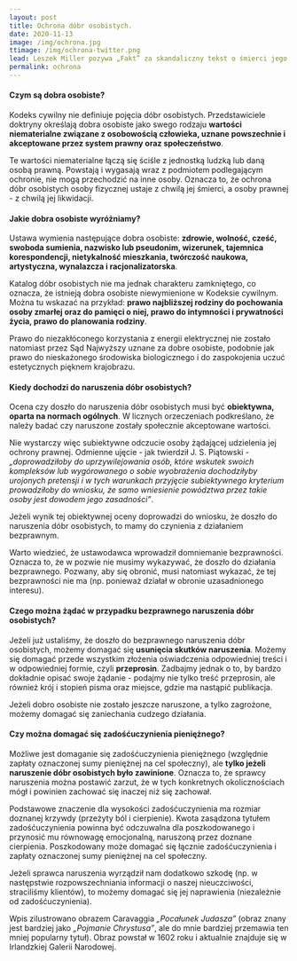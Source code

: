 ```yaml
---
layout: post
title: Ochrona dóbr osobistych.
date: 2020-11-13
image: /img/ochrona.jpg
ttimage: /img/ochrona-twitter.png
lead: Leszek Miller pozywa „Fakt” za skandaliczny tekst o śmierci jego syna. Weronika Rosati pozywa Andrzeja Żuławskiego za obraźliwe sportretowanie jej w książce. Procesy o naruszenie dóbr osobistych znanych ludzi często trafiają do wiadomości publicznej. Ochrona dóbr osobistych to temat znacznie szerszy niż ochrona przed złośliwymi wypowiedziami. W niniejszym wpisie postaram się wyjaśnić, czym są dobra osobiste oraz, na czym polega ich ochrona.
permalink: ochrona
---
```


#### Czym są dobra osobiste?
Kodeks cywilny nie definiuje pojęcia dóbr osobistych. Przedstawiciele doktryny określają dobra osobiste jako swego rodzaju **wartości niematerialne związane z osobowością człowieka, uznane powszechnie i akceptowane przez system prawny oraz społeczeństwo**.

Te wartości niematerialne łączą się ściśle z jednostką ludzką lub daną osobą prawną. Powstają i wygasają wraz z podmiotem podlegającym ochronie, nie mogą przechodzić na inne osoby. Oznacza to, że ochrona dóbr osobistych osoby fizycznej ustaje z chwilą jej śmierci, a osoby prawnej - z chwilą jej likwidacji.

#### Jakie dobra osobiste wyróżniamy?
Ustawa wymienia następujące dobra osobiste: **zdrowie, wolność, cześć, swoboda sumienia, nazwisko lub pseudonim, wizerunek, tajemnica korespondencji, nietykalność mieszkania, twórczość naukowa, artystyczna, wynalazcza i racjonalizatorska**.

Katalog dóbr osobistych nie ma jednak charakteru zamkniętego, co oznacza, że istnieją dobra osobiste niewymienione w Kodeksie cywilnym. Można tu wskazać na przykład: **prawo najbliższej rodziny do pochowania osoby zmarłej oraz do pamięci o niej, prawo do intymności i prywatności życia, prawo do planowania rodziny**.

Prawo do niezakłóconego korzystania z energii elektrycznej nie zostało natomiast przez Sąd Najwyższy uznane za dobre osobiste, podobnie jak prawo do nieskażonego środowiska biologicznego i do zaspokojenia uczuć estetycznych pięknem krajobrazu.

#### Kiedy dochodzi do naruszenia dóbr osobistych?
Ocena czy doszło do naruszenia dóbr osobistych musi być **obiektywna, oparta na normach ogólnych**. W licznych orzeczeniach podkreślano, że należy badać czy naruszone zostały społecznie akceptowane wartości.

Nie wystarczy więc subiektywne odczucie osoby żądającej udzielenia jej ochrony prawnej. Odmienne ujęcie - jak twierdził J. S. Piątowski - *„doprowadziłoby do uprzywilejowania osób, które wskutek swoich kompleksów lub wygórowanego o sobie wyobrażenia dochodziłyby urojonych pretensji i w tych warunkach przyjęcie subiektywnego kryterium prowadziłoby do wniosku, że samo wniesienie powództwa przez takie osoby jest dowodem jego zasadności”*.

Jeżeli wynik tej obiektywnej oceny doprowadzi do wniosku, że doszło do naruszenia dóbr osobistych, to mamy do czynienia z działaniem bezprawnym.

Warto wiedzieć, że ustawodawca wprowadził domniemanie bezprawności. Oznacza to, że w pozwie nie musimy wykazywać, że doszło do działania bezprawnego. Pozwany, aby się obronić, musi natomiast wykazać, że tej bezprawności nie ma (np. ponieważ działał w obronie uzasadnionego interesu).

#### Czego można żądać w przypadku bezprawnego naruszenia dóbr osobistych?
Jeżeli już ustaliśmy, że doszło do bezprawnego naruszenia dóbr osobistych, możemy domagać się **usunięcia skutków naruszenia**. Możemy się domagać przede wszystkim złożenia oświadczenia odpowiedniej treści i w odpowiedniej formie, czyli **przeprosin**. Zadbajmy jednak o to, by bardzo dokładnie opisać swoje żądanie - podajmy nie tylko treść przeprosin, ale również krój i stopień pisma oraz miejsce, gdzie ma nastąpić publikacja.  

Jeżeli dobro osobiste nie zostało jeszcze naruszone, a tylko zagrożone, możemy domagać się zaniechania cudzego działania.

#### Czy można domagać się zadośćuczynienia pieniężnego?
Możliwe jest domaganie się zadośćuczynienia pieniężnego (względnie zapłaty oznaczonej sumy pieniężnej na cel społeczny), ale **tylko jeżeli naruszenie dóbr osobistych było zawinione**. Oznacza to, że sprawcy naruszenia można postawić zarzut, że w tych konkretnych okolicznościach mógł i powinien zachować się inaczej niż się zachował.

Podstawowe znaczenie dla wysokości zadośćuczynienia ma rozmiar doznanej krzywdy (przeżyty ból i cierpienie). Kwota zasądzona tytułem zadośćuczynienia powinna być odczuwalna dla poszkodowanego i przynosić mu równowagę emocjonalną, naruszoną przez doznane cierpienia. Poszkodowany może domagać się łącznie zadośćuczynienia i zapłaty oznaczonej sumy pieniężnej na cel społeczny.

Jeżeli sprawca naruszenia wyrządził nam dodatkowo szkodę (np. w następstwie rozpowszechniania informacji o naszej nieuczciwości, straciliśmy klientów), to możemy domagać się jej naprawienia (niezależnie od zadośćuczynienia).

Wpis zilustrowano obrazem Caravaggia *„Pocałunek Judasza”* (obraz znany jest bardziej jako *„Pojmanie Chrystusa”*, ale do mnie bardziej przemawia ten mniej popularny tytuł). Obraz powstał w 1602 roku i aktualnie znajduje się w Irlandzkiej Galerii Narodowej.
